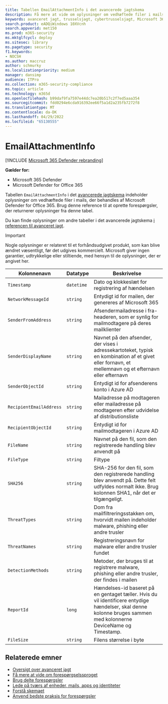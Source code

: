 ```yaml
---
title: Tabellen EmailAttachmentInfo i det avancerede jagtskema
description: Få mere at vide om oplysninger om vedhæftede filer i mails i tabellen EmailAttachmentInfo i det avancerede jagtskema
keywords: avanceret jagt, trusselsjagt, cybertrusselsjagt, Microsoft 365 Defender, microsoft 365, m365, søgning, forespørgsel, telemetri, skemareference, kusto, tabel, kolonne, datatype, beskrivelse, EmailAttachmentInfo, netværksmeddelelses-id, afsender, modtager, vedhæftet id, vedhæftet fils navn, malware-dom
search.product: eADQiWindows 10XVcnh
search.appverid: met150
ms.prod: m365-security
ms.mktglfcycl: deploy
ms.sitesec: library
ms.pagetype: security
f1.keywords:
- NOCSH
ms.author: maccruz
author: schmurky
ms.localizationpriority: medium
manager: dansimp
audience: ITPro
ms.collection: m365-security-compliance
ms.topic: article
ms.technology: m365d
ms.openlocfilehash: b99daf9fa7597e44dc7ea20b517c2f7ed5aaa354
ms.sourcegitcommit: fdd0294e6cda916392ee66f5a1d2a235fb7272f8
ms.translationtype: MT
ms.contentlocale: da-DK
ms.lasthandoff: 04/29/2022
ms.locfileid: "65130555"
---
```

# <a name="emailattachmentinfo"></a>EmailAttachmentInfo

[!INCLUDE [Microsoft 365 Defender rebranding](../includes/microsoft-defender.md)]

**Gælder for:**

- Microsoft 365 Defender
- Microsoft Defender for Office 365

Tabellen `EmailAttachmentInfo` i det [avancerede jagtskema](advanced-hunting-overview.md) indeholder oplysninger om vedhæftede filer i mails, der behandles af Microsoft Defender for Office 365. Brug denne reference til at oprette forespørgsler, der returnerer oplysninger fra denne tabel.

Du kan finde oplysninger om andre tabeller i det avancerede jagtskema [i referencen til avanceret jagt](advanced-hunting-schema-tables.md).

> [!IMPORTANT]
> Nogle oplysninger er relateret til et forhåndsudgivet produkt, som kan blive ændret væsentligt, før det udgives kommercielt. Microsoft giver ingen garantier, udtrykkelige eller stiltiende, med hensyn til de oplysninger, der er angivet her.

| Kolonnenavn | Datatype | Beskrivelse |
|-------------|-----------|-------------|
| `Timestamp` | `datetime` | Dato og klokkeslæt for registrering af hændelsen |
| `NetworkMessageId` | `string` | Entydigt id for mailen, der genereres af Microsoft 365 |
| `SenderFromAddress` | `string` | Afsendermailadresse i fra-headeren, som er synlig for mailmodtagere på deres mailklienter |
| `SenderDisplayName` | `string` | Navnet på den afsender, der vises i adressekartoteket, typisk en kombination af et givet eller fornavn, et mellemnavn og et efternavn eller efternavn |
| `SenderObjectId` | `string` | Entydigt id for afsenderens konto i Azure AD |
| `RecipientEmailAddress` | `string` | Mailadresse på modtageren eller mailadresse på modtageren efter udvidelse af distributionsliste |
| `RecipientObjectId` | `string` | Entydigt id for mailmodtageren i Azure AD |
| `FileName` | `string` | Navnet på den fil, som den registrerede handling blev anvendt på |
| `FileType` | `string` | Filtype |
| `SHA256` | `string` | SHA-256 for den fil, som den registrerede handling blev anvendt på. Dette felt udfyldes normalt ikke. Brug kolonnen SHA1, når det er tilgængeligt. |
| `ThreatTypes` | `string` | Dom fra mailfiltreringsstakken om, hvorvidt mailen indeholder malware, phishing eller andre trusler |
| `ThreatNames` | `string` | Registreringsnavn for malware eller andre trusler fundet |
| `DetectionMethods` | `string` | Metoder, der bruges til at registrere malware, phishing eller andre trusler, der findes i mailen |
| `ReportId` | `long` | Hændelses-id baseret på en gentaget tæller. Hvis du vil identificere entydige hændelser, skal denne kolonne bruges sammen med kolonnerne DeviceName og Timestamp. |
| `FileSize` | `string` | Filens størrelse i byte |

## <a name="related-topics"></a>Relaterede emner

- [Oversigt over avanceret jagt](advanced-hunting-overview.md)
- [Få mere at vide om forespørgselssproget](advanced-hunting-query-language.md)
- [Brug delte forespørgsler](advanced-hunting-shared-queries.md)
- [Lede på tværs af enheder, mails, apps og identiteter](advanced-hunting-query-emails-devices.md)
- [Forstå skemaet](advanced-hunting-schema-tables.md)
- [Anvend bedste praksis for forespørgsler](advanced-hunting-best-practices.md)
